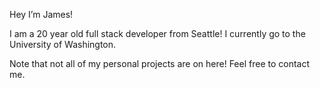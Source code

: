 Hey I’m James!

I am a 20 year old full stack developer from Seattle! I currently go to the University of Washington.

Note that not all of my personal projects are on here! Feel free to contact me.
